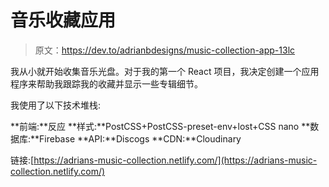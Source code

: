# 音乐收藏应用

> 原文：<https://dev.to/adrianbdesigns/music-collection-app-13lc>

我从小就开始收集音乐光盘。对于我的第一个 React 项目，我决定创建一个应用程序来帮助我跟踪我的收藏并显示一些专辑细节。

我使用了以下技术堆栈:

**前端:**反应
**样式:**PostCSS+PostCSS-preset-env+lost+CSS nano
**数据库:**Firebase
**API:**Discogs
**CDN:**Cloudinary

链接:[https://adrians-music-collection.netlify.com/](https://adrians-music-collection.netlify.com/)
